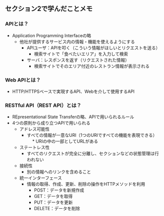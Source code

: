 ## セクション2で学んだことメモ
### APIとは？
* Application Programming Interfaceの略
  * 他社が提供するサービス内の情報・機能を使えるようにする
    * APIユーザ：APIを叩く（こういう情報がほしいとリクエストを送る）
      * 検索サイトで「食べたいエリア」を入力して検索
    * サーバ：レスポンスを返す（リクエストされた情報）
      * 検索サイトでそのエリア付近のレストラン情報が表示される

### Web APIとは？
* HTTP/HTTPSベースで実現するAPI、Webを介して使用するAPI

### RESTful API（REST API）とは？
* REpresentational State Transferの略、APIで用いられるルール
* 4つの原則から成り立つAPIで用いられる
  * アドレス可能性
    * すべての情報が一意なURI（1つのURIですべての機能を表現できる）
    　 * URIの中の一部としてURLがある
  * ステートレス性
    * すべてのリクエストが完全に分離し、セクションなどの状態管理は行われない
  * 接続性
    * 別の情報へのリンクを含めること
  * 統一インターフェース
    * 情報の取得、作成、更新、削除の操作をHTTPメソッドを利用
      * POST：データを新規作成
      * GET：データを取得
      * PUT：データを更新
      * DELETE：データを削除